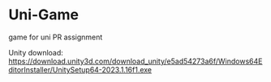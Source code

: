 # Uni-Game
game for uni PR assignment 

Unity download: https://download.unity3d.com/download_unity/e5ad54273a6f/Windows64EditorInstaller/UnitySetup64-2023.1.16f1.exe
